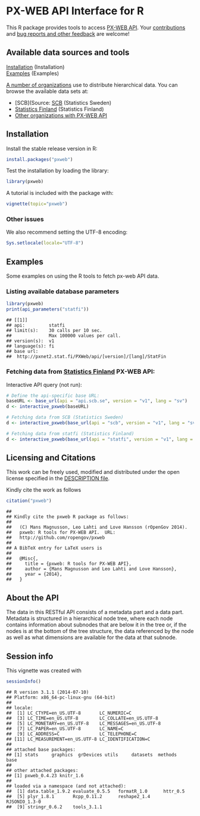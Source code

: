 <!--
%\VignetteEngine{knitr::knitr}
%\VignetteIndexEntry{pxweb}
-->

PX-WEB API Interface for R
===========

This R package provides tools to access [PX-WEB
API](http://www.scb.se/Grupp/OmSCB/API/API-description.pdf). Your
[contributions](http://ropengov.github.com/contact.html) and [bug
reports and other feedback](https://github.com/ropengov/pxweb) are
welcome!



## Available data sources and tools

[Installation](#installation) (Installation)  
[Examples](#examples) (Examples)  

[A number of organizations](http://www.scb.se/sv_/PC-Axis/Programs/PX-Web/PX-Web-examples/) use to distribute hierarchical data. You can browse the available data sets at:

* [SCB](Source: [SCB](http://www.statistikdatabasen.scb.se/pxweb/en/ssd/) (Statistics Sweden)
* [Statistics Finland](http://tilastokeskus.fi/til/aihealuejako.html) (Statistics Finland)
* [Other organizations with PX-WEB API](http://www.scb.se/sv_/PC-Axis/Programs/PX-Web/PX-Web-examples/)

## <a name="installation"></a>Installation


Install the stable release version in R:


```r
install.packages("pxweb")
```

Test the installation by loading the library:


```r
library(pxweb)
```

A tutorial is included with the package with:
```r
vignette(topic="pxweb")
```


### Other issues

We also recommend setting the UTF-8 encoding:


```r
Sys.setlocale(locale="UTF-8") 
```

## <a name="examples"></a>Examples

Some examples on using the R tools to fetch px-web API data.

### Listing available database parameters


```r
library(pxweb)
print(api_parameters("statfi"))
```

```
## [[1]]
## api:         statfi
## limit(s):    30 calls per 10 sec. 
##              Max 100000 values per call.
## version(s):  v1 
## language(s): fi 
## base url:
##  http://pxnet2.stat.fi/PXWeb/api/[version]/[lang]/StatFin
```

### Fetching data from [Statistics Finland](http://www.stat.fi/org/avoindata/api.html) PX-WEB API:

Interactive API query (not run):


```r
# Define the api-specific base URL:
baseURL <- base_url(api = "api.scb.se", version = "v1", lang = "sv")
d <- interactive_pxweb(baseURL)

# Fetching data from SCB (Statistics Sweden)
d <- interactive_pxweb(base_url(api = "scb", version = "v1", lang = "sv"))

# Fetching data from statfi (Statistics Finland)
d <- interactive_pxweb(base_url(api = "statfi", version = "v1", lang = "fi"))
```


## Licensing and Citations

This work can be freely used, modified and distributed under the open license specified in the [DESCRIPTION file](https://github.com/rOpenGov/pxweb/blob/master/DESCRIPTION).

Kindly cite the work as follows


```r
citation("pxweb")
```

```
## 
## Kindly cite the pxweb R package as follows:
## 
##   (C) Mans Magnusson, Leo Lahti and Love Hansson (rOpenGov 2014).
##   pxweb: R tools for PX-WEB API.  URL:
##   http://github.com/ropengov/pxweb
## 
## A BibTeX entry for LaTeX users is
## 
##   @Misc{,
##     title = {pxweb: R tools for PX-WEB API},
##     author = {Mans Magnusson and Leo Lahti and Love Hansson},
##     year = {2014},
##   }
```

## About the API

The data in this RESTful API consists of a metadata part and a data
part. Metadata is structured in a hierarchical node tree, where each
node contains information about subnodes that are below it in the tree
or, if the nodes is at the bottom of the tree structure, the data
referenced by the node as well as what dimensions are available for
the data at that subnode.


## Session info

This vignette was created with


```r
sessionInfo()
```

```
## R version 3.1.1 (2014-07-10)
## Platform: x86_64-pc-linux-gnu (64-bit)
## 
## locale:
##  [1] LC_CTYPE=en_US.UTF-8       LC_NUMERIC=C              
##  [3] LC_TIME=en_US.UTF-8        LC_COLLATE=en_US.UTF-8    
##  [5] LC_MONETARY=en_US.UTF-8    LC_MESSAGES=en_US.UTF-8   
##  [7] LC_PAPER=en_US.UTF-8       LC_NAME=C                 
##  [9] LC_ADDRESS=C               LC_TELEPHONE=C            
## [11] LC_MEASUREMENT=en_US.UTF-8 LC_IDENTIFICATION=C       
## 
## attached base packages:
## [1] stats     graphics  grDevices utils     datasets  methods   base     
## 
## other attached packages:
## [1] pxweb_0.4.23 knitr_1.6   
## 
## loaded via a namespace (and not attached):
##  [1] data.table_1.9.2 evaluate_0.5.5   formatR_1.0      httr_0.5        
##  [5] plyr_1.8.1       Rcpp_0.11.2      reshape2_1.4     RJSONIO_1.3-0   
##  [9] stringr_0.6.2    tools_3.1.1
```




